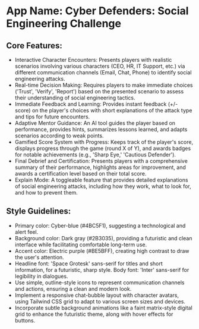 # **App Name**: Cyber Defenders: Social Engineering Challenge

## Core Features:

- Interactive Character Encounters: Presents players with realistic scenarios involving various characters (CEO, HR, IT Support, etc.) via different communication channels (Email, Chat, Phone) to identify social engineering attacks.
- Real-time Decision Making: Requires players to make immediate choices ('Trust', 'Verify', 'Report') based on the presented scenario to assess their understanding of social engineering tactics.
- Immediate Feedback and Learning: Provides instant feedback (+/- score) on the player's choices with short explanations of the attack type and tips for future encounters.
- Adaptive Mentor Guidance: An AI tool guides the player based on performance, provides hints, summarizes lessons learned, and adapts scenarios according to weak points.
- Gamified Score System with Progress: Keeps track of the player's score, displays progress through the game (round X of Y), and awards badges for notable achievements (e.g., 'Sharp Eye,' 'Cautious Defender').
- Final Debrief and Certification: Presents players with a comprehensive summary of their performance, highlights areas for improvement, and awards a certification level based on their total score.
- Explain Mode: A toggleable feature that provides detailed explanations of social engineering attacks, including how they work, what to look for, and how to prevent them.

## Style Guidelines:

- Primary color: Cyber-blue (#4BC5F1), suggesting a technological and alert feel.
- Background color: Dark gray (#2B3035), providing a futuristic and clean interface while facilitating comfortable long-term use.
- Accent color: Electric purple (#BE5BFF), creating high contrast to draw the user's attention.
- Headline font: 'Space Grotesk' sans-serif for titles and short information, for a futuristic, sharp style. Body font: 'Inter' sans-serif for legibility in dialogues.
- Use simple, outline-style icons to represent communication channels and actions, ensuring a clean and modern look.
- Implement a responsive chat-bubble layout with character avatars, using Tailwind CSS grid to adapt to various screen sizes and devices.
- Incorporate subtle background animations like a faint matrix-style digital grid to enhance the futuristic theme, along with hover effects for buttons.